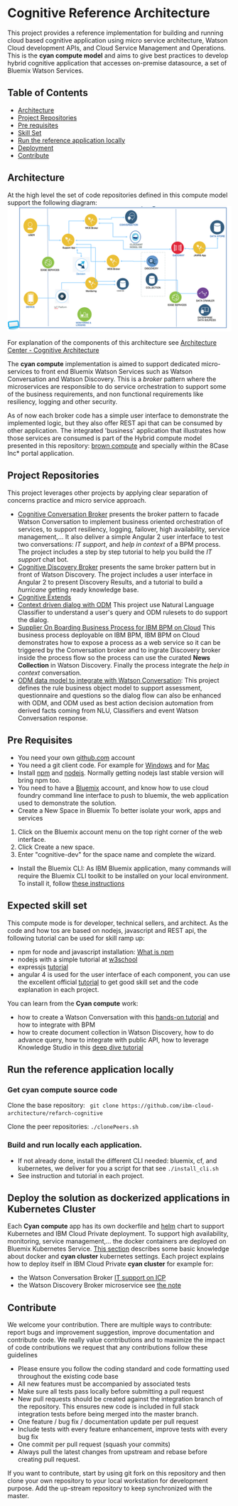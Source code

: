 # Cognitive Reference Architecture
This project provides a reference implementation for building and running cloud based cognitive application using micro service architecture, Watson Cloud development APIs, and Cloud Service Management and Operations. This is the **cyan compute model** and aims to give best practices to develop hybrid cognitive application that accesses on-premise datasource, a set of Bluemix Watson Services.
## Table of Contents
* [Architecture](https://github.com/ibm-cloud-architecture/refarch-cognitive#architecture)  
* [Project Repositories](https://github.com/ibm-cloud-architecture/refarch-cognitive#project-repositories)
* [Pre requisites](https://github.com/ibm-cloud-architecture/refarch-cognitive#pre-requisites)
* [Skill Set](https://github.com/ibm-cloud-architecture/refarch-cognitive#expected-skill-set)
* [Run the reference application locally](https://github.com/ibm-cloud-architecture/refarch-cognitive#run-the-reference-application-locally)
* [Deployment](https://github.com/ibm-cloud-architecture/refarch-cognitive#deploy-the-solution-as-dockerized-applications-in-kubernetes-cluster)
* [Contribute](https://github.com/ibm-cloud-architecture/refarch-cognitive#contribute)

## Architecture
At the high level the set of code repositories defined in this compute model support the following diagram:
![](doc/cyan-compute.png)

For explanation of the components of this architecture see [Architecture Center - Cognitive Architecture](https://www.ibm.com/devops/method/content/architecture/cognitiveArchitecture#0_0)

The **cyan compute** implementation is aimed to support dedicated micro-services to front end Bluemix Watson Services such as Watson Conversation and Watson Discovery. This is a *broker* pattern where the microservices are responsible to do service orchestration to support some of the business requirements, and non functional requirements like resiliency, logging and other security.

As of now each broker code has a simple user interface to demonstrate the implemented logic, but they also offer REST api that can be consumed by other application. The integrated 'business' application that illustrates how those services are consumed is part of the Hybrid compute model presented in this repository: [brown compute](https://github.com/ibm-cloud-architecture/refarch-integration) and specially within the 8Case Inc* portal application.

## Project Repositories
This project leverages other projects by applying clear separation of concerns practice and micro service approach.
* [Cognitive Conversation Broker](https://github.com/ibm-cloud-architecture/refarch-cognitive-conversation-broker) presents the broker pattern to facade Watson Conversation to implement business oriented orchestration of services, to support resiliency, logging, failover, high availability, service management,... It also deliver a simple Angular 2 user interface to test two conversations: *IT support*, and *help in context* of a BPM process. The project includes a step by step tutorial to help you build the *IT support* chat bot.
* [Cognitive Discovery Broker](https://github.com/ibm-cloud-architecture/refarch-cognitive-discovery-broker) presents the same broker pattern but in front of Watson Discovery. The project includes a user interface in Angular 2 to present Discovery Results, and a tutorial to build a *hurricane* getting ready knowledge base.
* [Cognitive Extends](https://github.com/ibm-cloud-architecture/refarch-cognitive-extends)
* [Context driven dialog with ODM](https://github.com/ibm-cloud-architecture/context-driven-dialog) This project use Natural Language Classifier to understand a user's query and ODM rulesets to do support the dialog.
 * [Supplier On Boarding Business Process for IBM BPM on Cloud](https://github.com/ibm-cloud-architecture/refarch-cognitive-supplier-process) This business process deployable on IBM BPM, IBM BPM on Cloud demonstrates how to expose a process as a web service so it can be triggered by the Conversation broker and to ingrate Discovery broker inside the process flow so the process can use the curated **News Collection** in Watson Discovery. Finally the process integrate the *help in context* conversation.
* [ODM data model to integrate with Watson Conversation](https://github.com/ibm-cloud-architecture/refarch-cognitive-odm-model): This project defines the rule business object model to support assessment, questionnaire and questions so the dialog flow can also be enhanced with ODM, and ODM used as best action decision automation from derived facts coming from NLU, Classifiers and event Watson Conversation response.

## Pre Requisites
* You need your own [github.com](http://github.com) account
* You need a git client code. For example for [Windows](https://git-scm.com/download/win) and for [Mac](https://git-scm.com/download/mac)
* Install [npm](https://www.npmjs.com/get-npm) and [nodejs](). Normally getting nodejs last stable version will bring npm too.
* You need to have a [Bluemix](http://bluemix.net) account, and know how to use cloud foundry command line interface to push to bluemix, the web application used to demonstrate the solution.
* Create a New Space in Bluemix
To better isolate your work, apps and services
1. Click on the Bluemix account menu on the top right corner of the web interface.
2. Click Create a new space.
3. Enter "cognitive-dev" for the space name and complete the wizard.

* Install the Bluemix CLI: As IBM Bluemix application, many commands will require the Bluemix CLI toolkit to be installed on your local environment. To install it, follow [these instructions](https://console.ng.bluemix.net/docs/cli/index.html#cli)

## Expected skill set
This compute mode is for developer, technical sellers, and architect. As the code and how tos are based on nodejs, javascript and REST api, the following tutorial can be used for skill ramp up:
* npm for node and javascript installation: [What is npm](https://docs.npmjs.com/getting-started/what-is-npm)
* nodejs with a simple tutorial at [w3school](https://www.w3schools.com/nodejs/)
* expressjs [tutorial](https://www.tutorialspoint.com/nodejs/nodejs_express_framework.htm)
* angular 4 is used for the user interface of each component, you can use the excellent official [tutorial](https://angular.io/docs/ts/latest/tutorial/) to get good skill set and the code explanation in each project.

You can learn from the **Cyan compute** work:
* how to create a Watson Conversation with this [hands-on tutorial](https://github.com/ibm-cloud-architecture/refarch-cognitive-conversation-broker/blob/master/doc/tutorial/README.md) and how to integrate with BPM
* how to create document collection in Watson Discovery, how to do advance query, how to integrate with public API, how to leverage Knowledge Studio in this [deep dive tutorial](https://github.com/ibm-cloud-architecture/refarch-cognitive-discovery-broker/blob/master/doc/tutorial/wds-lab.md)

## Run the reference application locally
### Get cyan compute source code

Clone the base repository: ``` git clone https://github.com/ibm-cloud-architecture/refarch-cognitive```

Clone the peer repositories: ```./clonePeers.sh```  

### Build and run locally each application.
* If not already done, install the different CLI needed: bluemix, cf, and kubernetes, we deliver for you a script for that see `./install_cli.sh`
* See instruction and tutorial in each project.

## Deploy the solution as dockerized applications in Kubernetes Cluster
Each **Cyan compute** app has its own dockerfile and [helm](https://github.com/kubernetes/helm) chart to support Kubernetes and IBM Cloud Private deployment. To support high availability, monitoring, service management,... the docker containers are deployed on Bluemix Kubernetes Service. [This section](doc/cyancluster.md) describes some basic knowledge about docker and **cyan cluster** kubernetes settings.
Each project explains how to deploy itself in IBM Cloud Private **cyan cluster** for example for:
* the Watson Conversation Broker [IT support on ICP](https://github.com/ibm-cloud-architecture/refarch-cognitive-discovery-broker/blob/master/doc/icp-deploy.md)
* the Watson Discovery Broker microservice see [the note](https://github.com/ibm-cloud-architecture/refarch-cognitive-discovery-broker/blob/master/doc/wds-broker-kube.md)

## Contribute
We welcome your contribution. There are multiple ways to contribute: report bugs and improvement suggestion, improve documentation and contribute code.
We really value contributions and to maximize the impact of code contributions we request that any contributions follow these guidelines
* Please ensure you follow the coding standard and code formatting used throughout the existing code base
* All new features must be accompanied by associated tests
* Make sure all tests pass locally before submitting a pull request
* New pull requests should be created against the integration branch of the repository. This ensures new code is included in full stack integration tests before being merged into the master branch.
* One feature / bug fix / documentation update per pull request
* Include tests with every feature enhancement, improve tests with every bug fix
* One commit per pull request (squash your commits)
* Always pull the latest changes from upstream and rebase before creating pull request.

If you want to contribute, start by using git fork on this repository and then clone your own repository to your local workstation for development purpose. Add the up-stream repository to keep synchronized with the master.
